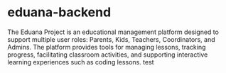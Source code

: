 # eduana-backend

The Eduana Project is an educational management platform designed to support multiple user roles: Parents, Kids, Teachers, Coordinators, and Admins. The platform provides tools for managing lessons, tracking progress, facilitating classroom activities, and supporting interactive learning experiences such as coding lessons.
test

